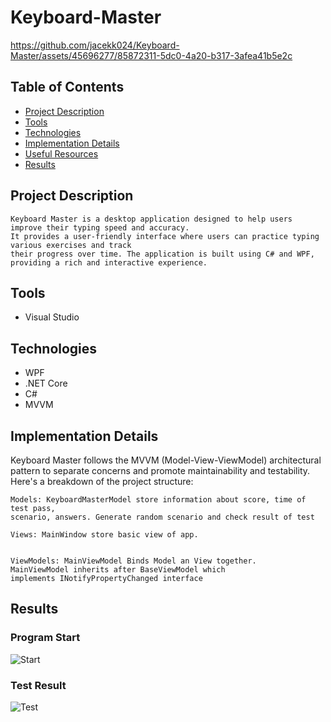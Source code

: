# Keyboard-Master
https://github.com/jacekk024/Keyboard-Master/assets/45696277/85872311-5dc0-4a20-b317-3afea41b5e2c
## Table of Contents
* [Project Description](#general-info)
* [Tools](#tools)
* [Technologies](#technologies)
* [Implementation Details](#implementation-details)
* [Useful Resources](#useful-resources)
* [Results](#results)

## Project Description
    Keyboard Master is a desktop application designed to help users improve their typing speed and accuracy.
    It provides a user-friendly interface where users can practice typing various exercises and track
    their progress over time. The application is built using C# and WPF, 
    providing a rich and interactive experience.
## Tools
* Visual Studio 
## Technologies
* WPF
* .NET Core
* C#
* MVVM

## Implementation Details
Keyboard Master follows the MVVM (Model-View-ViewModel) architectural
pattern to separate concerns and promote maintainability and testability.
Here's a breakdown of the project structure:

    Models: KeyboardMasterModel store information about score, time of test pass,
    scenario, answers. Generate random scenario and check result of test

    Views: MainWindow store basic view of app.

    
    ViewModels: MainViewModel Binds Model an View together. 
    MainViewModel inherits after BaseViewModel which
    implements INotifyPropertyChanged interface
 

## Results
### Program Start 
<img src="https://github.com/jacekk024/Keyboard-Master/assets/45696277/fd0a0370-a5d2-4f2d-9b0b-f668657bee4f" alt="Start"/>

### Test Result
<img src="https://github.com/jacekk024/Keyboard-Master/assets/45696277/ed0f695b-965e-4bd5-bbca-46e815952fd1" alt="Test" />


